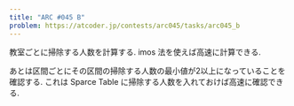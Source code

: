 ```yaml
---
title: "ARC #045 B"
problem: https://atcoder.jp/contests/arc045/tasks/arc045_b
---
```

教室ごとに掃除する人数を計算する. imos 法を使えば高速に計算できる.

あとは区間ごとにその区間の掃除する人数の最小値が2以上になっていることを確認する. これは Sparce Table に掃除する人数を入れておけば高速に確認できる.
